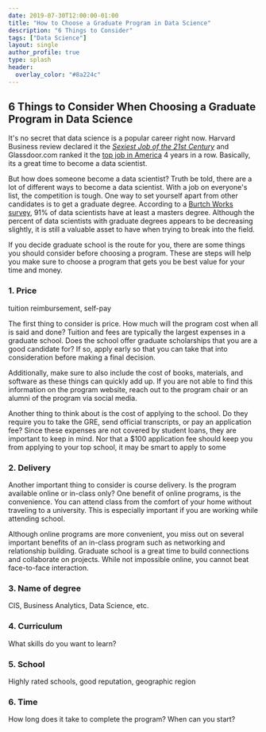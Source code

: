 ```yaml
---
date: 2019-07-30T12:00:00-01:00
title: "How to Choose a Graduate Program in Data Science"
description: "6 Things to Consider"
tags: ["Data Science"]
layout: single
author_profile: true
type: splash
header:
  overlay_color: "#8a224c"
---
```



## 6 Things to Consider When Choosing a Graduate Program in Data Science

It's no secret that data science is a popular career right now. Harvard Business review declared it the [*Sexiest Job of the 21st Century*](https://hbr.org/2012/10/data-scientist-the-sexiest-job-of-the-21st-century) and Glassdoor.com ranked it the [top job in America](https://www.glassdoor.com/List/Best-Jobs-in-America-LST_KQ0,20.htm) 4 years in a row. Basically, its a great time to become a data scientist.

But how does someone become a data scientist? Truth be told, there are a lot of different ways to become a data scientist. With a job on everyone's list, the competition is tough. One way to set yourself apart from other candidates is to get a graduate degree. According to a [Burtch Works survey](https://www.burtchworks.com/2014/11/17/must-have-skills-to-become-a-data-scientist/), 91% of data scientists have at least a masters degree. Although the percent of data scientists with graduate degrees appears to be decreasing slightly, it is still a valuable asset to have when trying to break into the field.

If you decide graduate school is the route for you, there are some things you should consider before choosing a program. These are steps will help you make sure to choose a program that gets you be best value for your time and money.


### 1. Price
tuition reimbursement, self-pay

The first thing to consider is price. How much will the program cost when all is said and done? Tuition and fees are typically the largest expenses in a graduate school. Does the school offer graduate scholarships that you are a good candidate for? If so, apply early so that you can take that into consideration before making a final decision.

Additionally, make sure to also include the cost of books, materials, and software as these things can quickly add up. If you are not able to find this information on the program website, reach out to the program chair or an alumni of the program via social media.

Another thing to think about is the cost of applying to the school. Do they require you to take the GRE, send official transcripts, or pay an application fee? Since these expenses are not covered by student loans, they are important to keep in mind. Nor that a $100 application fee should keep you from applying to your top school, it may be smart to apply to some 



### 2. Delivery

Another important thing to consider is course delivery. Is the program available online or in-class only? One benefit of online programs, is the convenience. You can attend class from the comfort of your home without traveling to a university. This is especially important if you are working while attending school.

Although online programs are more convenient, you miss out on several important benefits of an in-class program such as networking and relationship building. Graduate school is a great time to build connections and collaborate on projects. While not impossible online, you cannot beat face-to-face interaction.


### 3. Name of degree
CIS, Business Analytics, Data Science, etc.


### 4. Curriculum
What skills do you want to learn?

### 5. School
Highly rated schools, good reputation, geographic region


### 6. Time
How long does it take to complete the program? When can you start?
